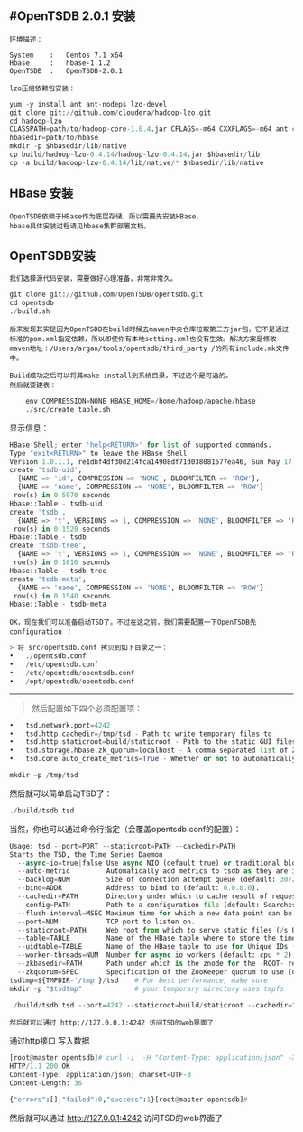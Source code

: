 ﻿#OpenTSDB 2.0.1 安装
----

    环境描述：

    System    :   Centos 7.1 x64
    Hbase     :   hbase-1.1.2
    OpenTSDB  :   OpenTSDB-2.0.1
    
    lzo压缩依赖包安装：

```python
yum -y install ant ant-nodeps lzo-devel
git clone git://github.com/cloudera/hadoop-lzo.git 
cd hadoop-lzo 
CLASSPATH=path/to/hadoop-core-1.0.4.jar CFLAGS=-m64 CXXFLAGS=-m64 ant compile-native tar 
hbasedir=path/to/hbase 
mkdir -p $hbasedir/lib/native 
cp build/hadoop-lzo-0.4.14/hadoop-lzo-0.4.14.jar $hbasedir/lib
cp -a build/hadoop-lzo-0.4.14/lib/native/* $hbasedir/lib/native
```

## HBase 安装

    OpenTSDB依赖于HBase作为底层存储，所以需要先安装HBase。
    hbase具体安装过程请见hbase集群部署文档。

## OpenTSDB安装

    我们选择源代码安装，需要做好心理准备，非常非常久。

```python
git clone git://github.com/OpenTSDB/opentsdb.git
cd opentsdb
./build.sh
```

    后来发现其实是因为OpenTSDB在build时候去maven中央仓库拉取第三方jar包，它不是通过标准的pom.xml指定依赖，所以即使你有本地setting.xml也没有生效。解决方案是修改maven地址：/Users/argan/tools/opentsdb/third_party /的所有include.mk文件中。
    
    Build成功之后可以将其make install到系统目录，不过这个是可选的。
    然后就要建表： 

```python
    env COMPRESSION=NONE HBASE_HOME=/home/hadoop/apache/hbase     
    ./src/create_table.sh
```

显示信息：

```python
HBase Shell; enter 'help<RETURN>' for list of supported commands.
Type "exit<RETURN>" to leave the HBase Shell
Version 1.0.1.1, re1dbf4df30d214fca14908df71d038081577ea46, Sun May 17 12:34:26 PDT 2015
create 'tsdb-uid',
  {NAME => 'id', COMPRESSION => 'NONE', BLOOMFILTER => 'ROW'},
  {NAME => 'name', COMPRESSION => 'NONE', BLOOMFILTER => 'ROW'}
 row(s) in 0.5970 seconds
Hbase::Table - tsdb-uid
create 'tsdb',
  {NAME => 't', VERSIONS => 1, COMPRESSION => 'NONE', BLOOMFILTER => 'ROW'}
 row(s) in 0.1520 seconds
Hbase::Table - tsdb
create 'tsdb-tree',
  {NAME => 't', VERSIONS => 1, COMPRESSION => 'NONE', BLOOMFILTER => 'ROW'}
 row(s) in 0.1610 seconds
Hbase::Table - tsdb-tree
create 'tsdb-meta',
  {NAME => 'name', COMPRESSION => 'NONE', BLOOMFILTER => 'ROW'}
 row(s) in 0.1540 seconds
Hbase::Table - tsdb-meta
```

    OK，现在我们可以准备启动TSD了。不过在这之前，我们需要配置一下OpenTSDB先 configuration ：

```python
> 将 src/opentsdb.conf 拷贝到如下目录之一： 
•	./opentsdb.conf 
•	/etc/opentsdb.conf 
•	/etc/opentsdb/opentsdb.conf 
•	/opt/opentsdb/opentsdb.conf 
```

---
> 然后配置如下四个必须配置项：

```python
•	tsd.network.port=4242 
•	tsd.http.cachedir=/tmp/tsd - Path to write temporary files to 
•	tsd.http.staticroot=build/staticroot - Path to the static GUI files found in ./build/staticroot 
•	tsd.storage.hbase.zk_quorum=localhost - A comma separated list of Zookeeper hosts to connect to, default is "localhost". If HBase and Zookeeper are not running on the same machine, specify the host and port here. 
•	tsd.core.auto_create_metrics=True - Whether or not to automatically create UIDs for new metric types, default is False. 建议打开。 
```

```python
mkdir –p /tmp/tsd 
```

然后就可以简单启动TSD了：

```python
./build/tsdb tsd
```

当然，你也可以通过命令行指定（会覆盖opentsdb.conf的配置）：

```python
Usage: tsd --port=PORT --staticroot=PATH --cachedir=PATH
Starts the TSD, the Time Series Daemon
  --async-io=true|false Use async NIO (default true) or traditional blocking io
  --auto-metric         Automatically add metrics to tsdb as they are inserted.  Warning: this may cause unexpected metrics to be tracked
  --backlog=NUM         Size of connection attempt queue (default: 3072 or kernel somaxconn.
  --bind=ADDR           Address to bind to (default: 0.0.0.0).
  --cachedir=PATH       Directory under which to cache result of requests.
  --config=PATH         Path to a configuration file (default: Searches for file see docs).
  --flush-interval=MSEC Maximum time for which a new data point can be buffered (default: 1000).
  --port=NUM            TCP port to listen on.
  --staticroot=PATH     Web root from which to serve static files (/s URLs).
  --table=TABLE         Name of the HBase table where to store the time series (default: tsdb).
  --uidtable=TABLE      Name of the HBase table to use for Unique IDs (default: tsdb-uid).
  --worker-threads=NUM  Number for async io workers (default: cpu * 2).
  --zkbasedir=PATH      Path under which is the znode for the -ROOT- region (default: /hbase).
  --zkquorum=SPEC       Specification of the ZooKeeper quorum to use (default: localhost).
tsdtmp=${TMPDIR-'/tmp'}/tsd    # For best performance, make sure
mkdir -p "$tsdtmp"             # your temporary directory uses tmpfs

./build/tsdb tsd --port=4242 --staticroot=build/staticroot --cachedir="$tsdtmp" --zkquorum=myhost:2181
```

    然后就可以通过 http://127.0.0.1:4242 访问TSD的web界面了

通过http接口 写入数据

```python
[root@master opentsdb]# curl -i  -H "Content-Type: application/json" -X POST -d '{"metric": "sys.cpu.nice", "timestamp": 1433989867597,"value": 18, "tags": { "host": "web01"}}' http://10.10.3.179:4242/api/put/?details               
HTTP/1.1 200 OK
Content-Type: application/json; charset=UTF-8
Content-Length: 36

{"errors":[],"failed":0,"success":1}[root@master opentsdb]#
```

然后就可以通过 http://127.0.0.1:4242 访问TSD的web界面了
